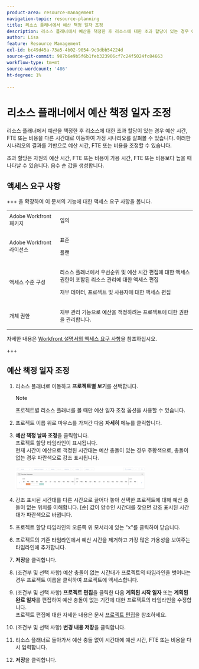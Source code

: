 ```yaml
---
product-area: resource-management
navigation-topic: resource-planning
title: 리소스 플래너에서 예산 책정 일자 조정
description: 리소스 플래너에서 예산을 책정한 후 리소스에 대한 초과 할당이 있는 경우 예산 시간, FTE 또는 비용을 다른 시간대로 이동하여 가정 시나리오를 살펴볼 수 있습니다. 이러한 시나리오의 결과를 기반으로 예산 시간, FTE 또는 비용을 조정할 수 있습니다.
author: Lisa
feature: Resource Management
exl-id: bc49d45a-73a5-4b02-9054-9c9dbb54224d
source-git-commit: 987b6e9b5f6b1feb323906cf7c24f5024fc84663
workflow-type: tm+mt
source-wordcount: '486'
ht-degree: 1%

---
```


# 리소스 플래너에서 예산 책정 일자 조정

리소스 플래너에서 예산을 책정한 후 리소스에 대한 초과 할당이 있는 경우 예산 시간, FTE 또는 비용을 다른 시간대로 이동하여 가정 시나리오를 살펴볼 수 있습니다. 이러한 시나리오의 결과를 기반으로 예산 시간, FTE 또는 비용을 조정할 수 있습니다.

초과 할당은 자원의 예산 시간, FTE 또는 비용이 가용 시간, FTE 또는 비용보다 높을 때 나타날 수 있습니다. 음수 순 값을 생성합니다.

## 액세스 요구 사항

+++ 을 확장하여 이 문서의 기능에 대한 액세스 요구 사항을 봅니다.

<table style="table-layout:auto"> 
 <col> 
 <col> 
 <tbody> 
  <tr> 
   <td>Adobe Workfront 패키지</td> 
   <td><p>임의</p></td>
  </tr> 
  <tr> 
   <td>Adobe Workfront 라이선스</td> 
   <td><p>표준</p>
       <p>플랜</p></td> 
  </tr> 
  <tr> 
   <td>액세스 수준 구성</td> 
   <td> <p>리소스 플래너에서 우선순위 및 예산 시간 편집에 대한 액세스 권한이 포함된 리소스 관리에 대한 액세스 편집</p> <p>재무 데이터, 프로젝트 및 사용자에 대한 액세스 편집</p></td> 
  </tr> 
  <tr> 
   <td>개체 권한</td> 
   <td> <p>재무 관리 기능으로 예산을 책정하려는 프로젝트에 대한 권한을 관리합니다.</p></td> 
  </tr> 
 </tbody> 
</table>

자세한 내용은 [Workfront 설명서의 액세스 요구 사항](/help/quicksilver/administration-and-setup/add-users/access-levels-and-object-permissions/access-level-requirements-in-documentation.md)을 참조하십시오.

+++

## 예산 책정 일자 조정

1. 리소스 플래너로 이동하고 **프로젝트별 보기**&#x200B;를 선택합니다.

   >[!NOTE]
   >
   >프로젝트별 리소스 플래너를 볼 때만 예산 일자 조정 옵션을 사용할 수 있습니다.

1. 프로젝트 이름 위로 마우스를 가져간 다음 **자세히** 메뉴를 클릭합니다.
1. **예산 책정 날짜 조정**&#x200B;을 클릭합니다.\
   프로젝트 할당 타임라인이 표시됩니다.\
   현재 시간이 예산으로 책정된 시간대는 예산 충돌이 있는 경우 주황색으로, 충돌이 없는 경우 파란색으로 강조 표시됩니다.

   ![예산 책정 날짜 조정](assets/rp-adjust-budgeting-dates-with-no-done-button-350x63.png)

1. 강조 표시된 시간대를 다른 시간으로 끌어다 놓아 선택한 프로젝트에 대해 예산 충돌이 없는 위치를 이해합니다. [순] 값이 양수인 시간대를 찾으면 강조 표시된 시간대가 파란색으로 바뀝니다.
1. 프로젝트 할당 타임라인의 오른쪽 위 모서리에 있는 &quot;x&quot;를 클릭하여 닫습니다.
1. 프로젝트의 기존 타임라인에서 예산 시간을 제거하고 가장 많은 가용성을 보여주는 타임라인에 추가합니다.
1. **저장**&#x200B;을 클릭합니다.
1. (조건부 및 선택 사항) 예산 충돌이 없는 시간대가 프로젝트의 타임라인을 벗어나는 경우 프로젝트 이름을 클릭하여 프로젝트에 액세스합니다.
1. (조건부 및 선택 사항) **프로젝트 편집**&#x200B;을 클릭한 다음 **계획된 시작 일자** 또는 **계획된 완료 일자**&#x200B;를 편집하여 예산 충돌이 없는 기간에 대한 프로젝트의 타임라인을 수정합니다.\
   프로젝트 편집에 대한 자세한 내용은 문서 [프로젝트 편집](../../manage-work/projects/manage-projects/edit-projects.md)을 참조하세요.

1. (조건부 및 선택 사항) **변경 내용 저장**&#x200B;을 클릭합니다.
1. 리소스 플래너로 돌아가서 예산 충돌 없이 시간대에 예산 시간, FTE 또는 비용을 다시 입력합니다.
1. **저장**&#x200B;을 클릭합니다.
